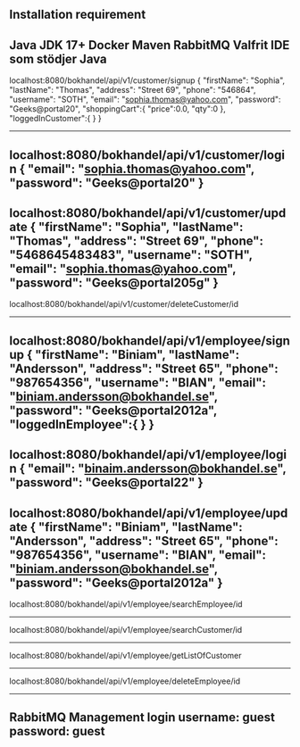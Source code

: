 Installation requirement
------------------------
Java JDK 17+
Docker
Maven
RabbitMQ
Valfrit IDE som stödjer Java 
-------------------------------
localhost:8080/bokhandel/api/v1/customer/signup
{
"firstName": "Sophia",
"lastName": "Thomas",
"address": "Street 69",
"phone": "546864",
"username": "SOTH",
"email": "sophia.thomas@yahoo.com",
"password": "Geeks@portal20",
"shoppingCart":{
"price":0.0,
"qty":0
},
"loggedInCustomer":{
}
}

-------------------------------------------------
localhost:8080/bokhandel/api/v1/customer/login
{
"email": "sophia.thomas@yahoo.com",
"password": "Geeks@portal20"
}
--------------------------------------------------
localhost:8080/bokhandel/api/v1/customer/update
{
"firstName": "Sophia",
"lastName": "Thomas",
"address": "Street 69",
"phone": "5468645483483",
"username": "SOTH",
"email": "sophia.thomas@yahoo.com",
"password": "Geeks@portal205g"
}
------------------------------------------------------
localhost:8080/bokhandel/api/v1/customer/deleteCustomer/id

------------------------------------------------------
localhost:8080/bokhandel/api/v1/employee/signup
{
"firstName": "Biniam",
"lastName": "Andersson",
"address": "Street 65",
"phone": "987654356",
"username": "BIAN",
"email": "biniam.andersson@bokhandel.se",
"password": "Geeks@portal2012a",
"loggedInEmployee":{
}
}
-------------------------------------------------------
localhost:8080/bokhandel/api/v1/employee/login
{
"email": "binaim.andersson@bokhandel.se",
"password": "Geeks@portal22"
}
-------------------------------------------------------
localhost:8080/bokhandel/api/v1/employee/update
{
"firstName": "Biniam",
"lastName": "Andersson",
"address": "Street 65",
"phone": "987654356",
"username": "BIAN",
"email": "biniam.andersson@bokhandel.se",
"password": "Geeks@portal2012a"
}
------------------------------------------------------------
localhost:8080/bokhandel/api/v1/employee/searchEmployee/id

------------------------------------------------------------
localhost:8080/bokhandel/api/v1/employee/searchCustomer/id

------------------------------------------------------------
localhost:8080/bokhandel/api/v1/employee/getListOfCustomer

------------------------------------------------------------
localhost:8080/bokhandel/api/v1/employee/deleteEmployee/id

------------------------------------------------------------
RabbitMQ Management login
username: guest
password: guest
------------------------------------------------------------